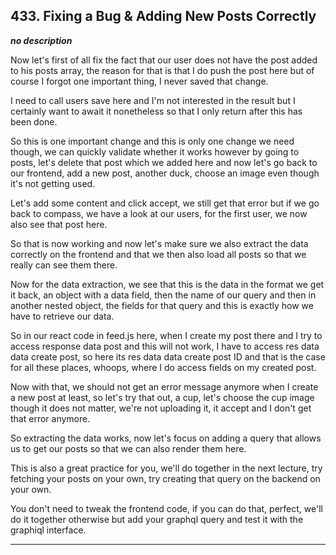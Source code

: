 ## 433. Fixing a Bug & Adding New Posts Correctly

<strong><em>no description</em></strong>

Now let's first of all fix the fact that our user does not have the post added
to his posts array, the reason for that is that I do push the post here but of
course I forgot one important thing, I never saved that change. 

I need to call users save here and I'm not interested in the result but I
certainly want to await it nonetheless so that I only return after this has been
done. 

So this is one important change and this is only one change we need though, we
can quickly validate whether it works however by going to posts, let's delete
that post which we added here and now let's go back to our frontend, add a new
post, another duck, choose an image even though it's not getting used. 

Let's add some content and click accept, we still get that error but if we go
back to compass, we have a look at our users, for the first user, we now also
see that post here. 

So that is now working and now let's make sure we also extract the data
correctly on the frontend and that we then also load all posts so that we really
can see them there. 

Now for the data extraction, we see that this is the data in the format we get
it back, an object with a data field, then the name of our query and then in
another nested object, the fields for that query and this is exactly how we have
to retrieve our data. 

So in our react code in feed.js here, when I create my post there and I try to
access response data post and this will not work, I have to access res data data
create post, so here its res data data create post ID and that is the case for
all these places, whoops, where I do access fields on my created post. 

Now with that, we should not get an error message anymore when I create a new
post at least, so let's try that out, a cup, let's choose the cup image though
it does not matter, we're not uploading it, it accept and I don't get that error
anymore. 

So extracting the data works, now let's focus on adding a query that allows us
to get our posts so that we can also render them here. 

This is also a great practice for you, we'll do together in the next lecture,
try fetching your posts on your own, try creating that query on the backend on
your own. 

You don't need to tweak the frontend code, if you can do that, perfect, we'll do
it together otherwise but add your graphql query and test it with the graphiql
interface. 

---